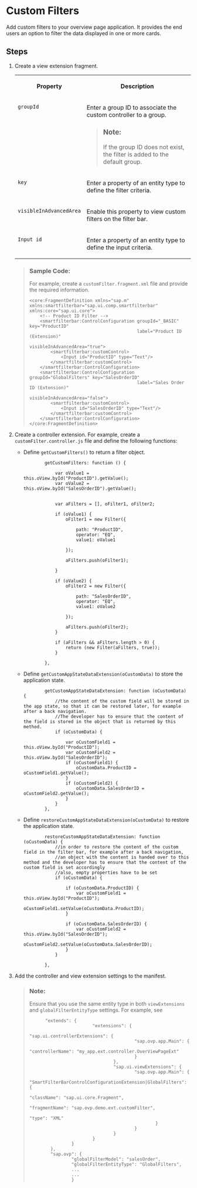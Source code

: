 <!-- loio4739893805f74a409e241698858ee424 -->

# Custom Filters

Add custom filters to your overview page application. It provides the end users an option to filter the data displayed in one or more cards.



<a name="loio4739893805f74a409e241698858ee424__section_uhm_ptp_zy"/>

## Steps

1.  Create a view extension fragment.


    <table>
    <tr>
    <th valign="top">

    Property


    
    </th>
    <th valign="top">

    Description


    
    </th>
    </tr>
    <tr>
    <td valign="top">

     `groupId` 


    
    </td>
    <td valign="top">

    Enter a group ID to associate the custom controller to a group.

    > ### Note:  
    > If the group ID does not exist, the filter is added to the default group.


    
    </td>
    </tr>
    <tr>
    <td valign="top">

     `key` 


    
    </td>
    <td valign="top">

    Enter a property of an entity type to define the filter criteria.


    
    </td>
    </tr>
    <tr>
    <td valign="top">

     `visibleInAdvancedArea` 


    
    </td>
    <td valign="top">

    Enable this property to view custom filters on the filter bar.


    
    </td>
    </tr>
    <tr>
    <td valign="top">

     `Input id` 


    
    </td>
    <td valign="top">

    Enter a property of an entity type to define the input criteria.


    
    </td>
    </tr>
    </table>
    
    > ### Sample Code:  
    > For example, create a `customFilter.fragment.xml` file and provide the required information.
    > 
    > ```
    > <core:FragmentDefinition xmlns="sap.m" xmlns:smartfilterbar="sap.ui.comp.smartfilterbar" xmlns:core="sap.ui.core">
    >     <!-- Product ID Filter -->
    >     <smartfilterbar:ControlConfiguration groupId="_BASIC" key="ProductID"
    >                                          label="Product ID (Extension)"
    >                                          visibleInAdvancedArea="true">
    >         <smartfilterbar:customControl>
    >             <Input id="ProductID" type="Text"/>
    >         </smartfilterbar:customControl>
    >     </smartfilterbar:ControlConfiguration>
    >     <smartfilterbar:ControlConfiguration groupId="GlobalFilters" key="SalesOrderID"
    >                                          label="Sales Order ID (Extension)"
    >                                          visibleInAdvancedArea="false">
    >         <smartfilterbar:customControl>
    >             <Input id="SalesOrderID" type="Text"/>
    >         </smartfilterbar:customControl>
    >     </smartfilterbar:ControlConfiguration>
    > </core:FragmentDefinition>
    > ```

2.  Create a controller extension. For example, create a `customFilter.controller.js` file and define the following functions:
    -   Define `getCustomFilters()` to return a filter object.

        ```
                getCustomFilters: function () {
        
                    var oValue1 = this.oView.byId("ProductID").getValue();
                    var oValue2 = this.oView.byId("SalesOrderID").getValue();
        
        
                    var aFilters = [], oFilter1, oFilter2;
        
                    if (oValue1) {
                        oFilter1 = new Filter({
        
                            path: "ProductID",
                            operator: "EQ",
                            value1: oValue1
        
                        });
        
                        aFilters.push(oFilter1);
        
                    }
        
                    if (oValue2) {
                        oFilter2 = new Filter({
        
                            path: "SalesOrderID",
                            operator: "EQ",
                            value1: oValue2
        
                        });
        
                        aFilters.push(oFilter2);
                    }
        
                    if (aFilters && aFilters.length > 0) {
                        return (new Filter(aFilters, true));
                    }
                    
                },
        ```

    -   Define `getCustomAppStateDataExtension(oCustomData)` to store the application state.

        ```
                getCustomAppStateDataExtension: function (oCustomData) {
                    //the content of the custom field will be stored in the app state, so that it can be restored later, for example after a back navigation.
                    //The developer has to ensure that the content of the field is stored in the object that is returned by this method.
                    if (oCustomData) {
        
                        var oCustomField1 = this.oView.byId("ProductID");
                        var oCustomField2 = this.oView.byId("SalesOrderID");
                        if (oCustomField1) {
                            oCustomData.ProductID = oCustomField1.getValue();
                        }
                        if (oCustomField2) {
                            oCustomData.SalesOrderID = oCustomField2.getValue();
                        }
                    }
                },
        ```

    -   Define `restoreCustomAppStateDataExtension(oCustomData)` to restore the application state.

        ```
                restoreCustomAppStateDataExtension: function (oCustomData) {
                    //in order to restore the content of the custom field in the filter bar, for example after a back navigation,
                    //an object with the content is handed over to this method and the developer has to ensure that the content of the custom field is set accordingly
                    //also, empty properties have to be set
                    if (oCustomData) {
        
                        if (oCustomData.ProductID) {
                            var oCustomField1 = this.oView.byId("ProductID");
                            oCustomField1.setValue(oCustomData.ProductID);
                        }
        
                        if (oCustomData.SalesOrderID) {
                            var oCustomField2 = this.oView.byId("SalesOrderID");
                            oCustomField2.setValue(oCustomData.SalesOrderID);
                        }
                    }
        
                },
        ```


3.  Add the controller and view extension settings to the manifest.

    > ### Note:  
    > Ensure that you use the same entity type in both `viewExtensions` and `globalFilterEntityType` settings. For example, see
    > 
    > ```
    > 		"extends": {
    >                         "extensions": {
    >                                 "sap.ui.controllerExtensions": {
    >                                         "sap.ovp.app.Main": {
    >                                                 "controllerName": "my_app.ext.controller.OverViewPageExt"
    >                                         }
    >                                 },
    >                                 "sap.ui.viewExtensions": {
    >                                         "sap.ovp.app.Main": {
    >                                                 "SmartFilterBarControlConfigurationExtension|GlobalFilters": {
    >                                                         "className": "sap.ui.core.Fragment",
    >                                                         "fragmentName": "sap.ovp.demo.ext.customFilter",
    >                                                         "type": "XML"
    >                                                 }
    >                                         }
    >                                 }
    >                         }
    >                 }
    >         },
    >         "sap.ovp": {
    >                 "globalFilterModel": "salesOrder",
    >                 "globalFilterEntityType": "GlobalFilters",
    >                 ...
    >                 ...
    >                 }
    > 
    > ```


